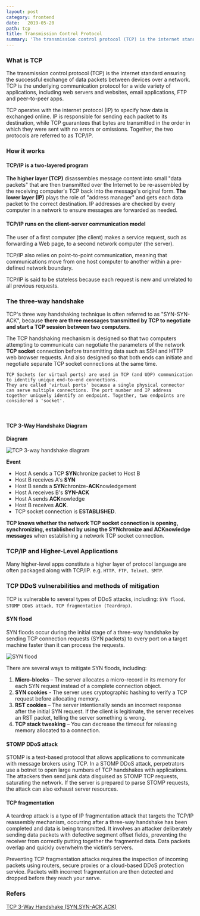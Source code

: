 ```yaml
---
layout: post
category: frontend
date:   2019-05-20
path: tcp 
title: Transmission Control Protocol
summary: 'The transmission control protocol (TCP) is the internet standard ensuring the successful exchange of data packets between devices over a network. '
---
```


### What is TCP

The transmission control protocol (TCP) is the internet standard ensuring the successful exchange of data packets between devices over a network. TCP is the underlying communication protocol for a wide variety of applications, including web servers and websites, email applications, FTP and peer-to-peer apps.

TCP operates with the internet protocol (IP) to specify how data is exchanged online. IP is responsible for sending each packet to its destination, while TCP guarantees that bytes are transmitted in the order in which they were sent with no errors or omissions. Together, the two protocols are referred to as TCP/IP.

### How it works

#### TCP/IP is a two-layered program

**The higher layer (TCP)** disassembles message content into small "data packets" that are then transmitted over the Internet to be re-assembled by the receiving computer's TCP back into the message's original form. **The lower layer (IP)** plays the role of "address manager" and gets each data packet to the correct destination. IP addresses are checked by every computer in a network to ensure messages are forwarded as needed.

#### TCP/IP runs on the client-server communication model

 The user of a first computer (the client) makes a service request, such as forwarding a Web page, to a second network computer (the server). 

 TCP/IP also relies on point-to-point communication, meaning that communications move from one host computer to another within a pre-defined network boundary.

 TCP/IP is said to be stateless because each request is new and unrelated to all previous requests.

### The three-way handshake

TCP's three way handshaking technique is often referred to as "SYN-SYN-ACK", because **there are three messages transmitted by TCP to negotiate and start a TCP session between two computers**. 

The TCP handshaking mechanism is designed so that two computers attempting to communicate can negotiate the parameters of the network **TCP socket** connection before transmitting data such as SSH and HTTP web browser requests. And also designed so that both ends can initiate and negotiate separate TCP socket connections at the same time.

    TCP Sockets (or virtual ports) are used in TCP (and UDP) communication to identify unique end-to-end connections.
    They are called 'virtual ports' because a single physical connector can serve multiple connections. The port number and IP address together uniquely identify an endpoint. Together, two endpoints are considered a 'socket'.

<br>

#### TCP 3-Way Handshake Diagram

**Diagram**

![TCP 3-way handshake diagram](https://www.inetdaemon.com/img/internet/3-way-handshake.gif)

**Event**

- Host A sends a TCP **SYN**chronize packet to Host B
- Host B receives A's **SYN**
- Host B sends a **SYN**chronize-**ACK**nowledgement
- Host A receives B's **SYN-ACK**
- Host A sends **ACK**nowledge
- Host B receives **ACK**. 
- TCP socket connection is **ESTABLISHED**.

**TCP knows whether the network TCP socket connection is opening, synchronizing, established by using the SYNchronize and ACKnowledge messages** when establishing a network TCP socket connection.

### TCP/IP and Higher-Level Applications

Many higher-level apps constitute a higher layer of protocol language are often packaged along with TCP/IP. e.g. `HTTP、FTP、Telnet、SMTP`.

### TCP DDoS vulnerabilities and methods of mitigation

TCP is vulnerable to several types of DDoS attacks, including: `SYN flood、STOMP DDoS attack、TCP fragmentation (Teardrop)`.

#### SYN flood

SYN floods occur during the initial stage of a three-way handshake by sending TCP connection requests (SYN packets) to every port on a target machine faster than it can process the requests.

![SYN flood](https://www.imperva.com/learn/wp-content/uploads/sites/13/2019/01/syn-flood.jpg)

There are several ways to mitigate SYN floods, including:

1. **Micro-blocks** – The server allocates a micro-record in its memory for each SYN request instead of a complete connection object.
2. **SYN cookies** - The server uses cryptographic hashing to verify a TCP request before allocating memory.
3. **RST cookies** – The server intentionally sends an incorrect response after the initial SYN request. If the client is legitimate, the server receives an RST packet, telling the server something is wrong.
4. **TCP stack tweaking** – You can decrease the timeout for releasing memory allocated to a connection.

#### STOMP DDoS attack

STOMP is a text-based protocol that allows applications to communicate with message brokers using TCP. In a STOMP DDoS attack, perpetrators use a botnet to open large numbers of TCP handshakes with applications. The attackers then send junk data disguised as STOMP TCP requests, saturating the network. If the server is prepared to parse STOMP requests, the attack can also exhaust server resources.

#### TCP fragmentation

A teardrop attack is a type of IP fragmentation attack that targets the TCP/IP reassembly mechanism, occurring after a three-way handshake has been completed and data is being transmitted. It involves an attacker deliberately sending data packets with defective segment offset fields, preventing the receiver from correctly putting together the fragmented data. Data packets overlap and quickly overwhelm the victim’s servers.

Preventing TCP fragmentation attacks requires the inspection of incoming packets using routers, secure proxies or a cloud-based DDoS protection service. Packets with incorrect fragmentation are then detected and dropped before they reach your serve.

### Refers

[TCP 3-Way Handshake (SYN,SYN-ACK,ACK)](https://www.inetdaemon.com/tutorials/internet/tcp/3-way_handshake.shtml)